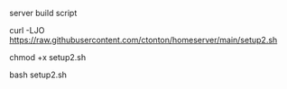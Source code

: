 server build script

curl -LJO https://raw.githubusercontent.com/ctonton/homeserver/main/setup2.sh

chmod +x setup2.sh

bash setup2.sh

